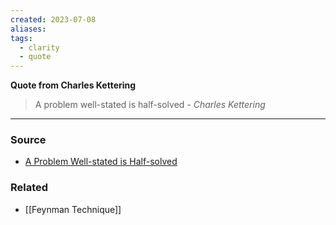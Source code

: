 ```yaml
---
created: 2023-07-08
aliases: 
tags:
  - clarity
  - quote
---
```

**Quote from Charles Kettering**

> A problem well-stated is half-solved 
> *- Charles Kettering*

****
### Source
- [A Problem Well-stated is Half-solved](https://www.levyinnovation.com/a-problem-well-stated-is-half-solved/)

### Related
- [[Feynman Technique]]